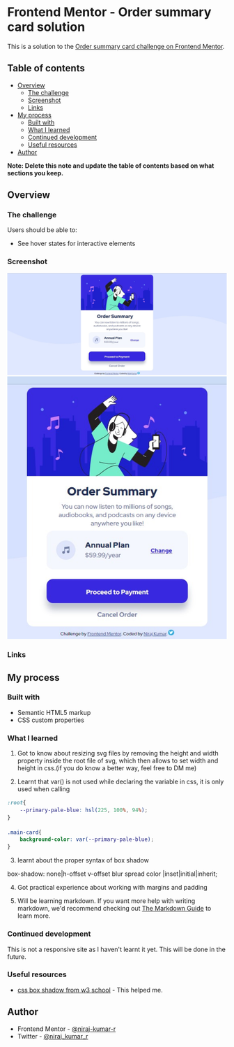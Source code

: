 # Frontend Mentor - Order summary card solution

This is a solution to the [Order summary card challenge on Frontend Mentor](https://www.frontendmentor.io/challenges/order-summary-component-QlPmajDUj).

## Table of contents

- [Overview](#overview)
  - [The challenge](#the-challenge)
  - [Screenshot](#screenshot)
  - [Links](#links)
- [My process](#my-process)
  - [Built with](#built-with)
  - [What I learned](#what-i-learned)
  - [Continued development](#continued-development)
  - [Useful resources](#useful-resources)
- [Author](#author)

**Note: Delete this note and update the table of contents based on what sections you keep.**

## Overview

### The challenge

Users should be able to:

- See hover states for interactive elements

### Screenshot

![finished desktop website](app/images/finished-long-screnshot.jpg)
![finihed portrait website](app/images/finished-portrait-screenshot.jpg)
### Links

<!-- - Solution URL: [Add solution URL here](https://your-solution-url.com)
- Live Site URL: [Add live site URL here](https://your-live-site-url.com)
will be added when it is available -->

## My process

### Built with

- Semantic HTML5 markup
- CSS custom properties

### What I learned

1) Got to know about resizing svg files by removing the height and width property inside the root file of svg, which then allows to set width and height in css.(if you do know a better way, feel free to DM me)

2) Learnt that var() is not used while declaring the variable in css, it is only used when calling
```css
:root{
    --primary-pale-blue: hsl(225, 100%, 94%);
}

.main-card{
    background-color: var(--primary-pale-blue);
}
```
3) learnt about the proper syntax of box shadow

box-shadow: none|h-offset v-offset blur spread color |inset|initial|inherit;

4) Got practical experience about working with margins and padding

5) Will be learning markdown. If you want more help with writing markdown, we'd recommend checking out [The Markdown Guide](https://www.markdownguide.org/) to learn more.

### Continued development

This is not a responsive site as I haven't learnt it yet. This will be done in the future.

### Useful resources

- [css box shadow from w3 school](https://www.w3schools.com/cssref/css3_pr_box-shadow.asp) - This helped me.

## Author

- Frontend Mentor - [@niraj-kumar-r](https://www.frontendmentor.io/profile/niraj-kumar-r)
- Twitter - [@niraj_kumar_r](https://www.twitter.com/niraj_kumar_r)

<!-- - Website - [Niraj Kumar](https://www.your-site.com) 
will be added later when I actually learn enough to make one myself-->